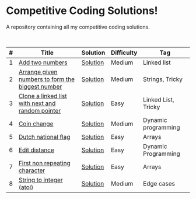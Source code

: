 # Competitive Coding Solutions!
A repository containing all my competitive coding solutions.

<br/>

|  #  |      Title     |   Solution  |   Difficulty   |   Tag                   
|-----|----------------|-------------|----------------|-----------
|1|[Add two numbers](https://leetcode.com/problems/add-two-numbers/)|[Solution](../master/AddTwoNumsAsLinkedList.java) |Medium|Linked list|
|2|[Arrange given numbers to form the biggest number](https://www.geeksforgeeks.org/given-an-array-of-numbers-arrange-the-numbers-to-form-the-biggest-number/)|[Solution](../master/ArrangeBiggestNum.java) |Medium|Strings, Tricky|
|3|[Clone a linked list with next and random pointer](https://www.geeksforgeeks.org/a-linked-list-with-next-and-arbit-pointer/)|[Solution](../master/CloneLinkedListWithRandomPointers.java) |Easy|Linked List, Tricky|
|4|[Coin change](https://www.geeksforgeeks.org/coin-change-dp-7/)|[Solution](../master/CoinChange.java) |Medium|Dynamic programming|
|5|[Dutch national flag](https://www.geeksforgeeks.org/sort-an-array-of-0s-1s-and-2s/)|[Solution](../master/DutchNationFlag.java) |Easy|Arrays|
|6|[Edit distance](https://www.geeksforgeeks.org/edit-distance-dp-5/)|[Solution](../master/EditDistance.py) |Easy|Dynamic Programming|
|7|[First non repeating character](https://www.geeksforgeeks.org/given-a-string-find-its-first-non-repeating-character/)|[Solution](../master/FirstNonRepeatingChar.java) |Easy|Arrays|
|8|[String to integer (atoi)](https://leetcode.com/problems/string-to-integer-atoi/)|[Solution](../master/StringToIntegerATOI.java) |Medium|Edge cases|